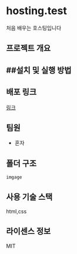 # hosting.test
처음 배우는 호스팅입니다


## 프로젝트 개요


##설치 및 실행 방법
-

## 배포 링크
<a href="http://shtmdgus.dothome.co.kr/">링크</a>

## 팀원
- 혼자

## 폴더 구조

```
imgage
```

## 사용 기술 스택

html,css

## 라이센스 정보

MIT
